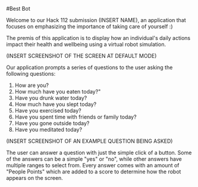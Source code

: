 #Best Bot

Welcome to our Hack 112 submission (INSERT NAME), an application that focuses on emphasizing the importance of taking care of yourself :) 

The premis of this application is to display how an individual's daily actions impact their health and wellbeing using a virtual robot simulation. 

(INSERT SCREENSHOT OF THE SCREEN AT DEFAULT MODE)

Our application prompts a series of questions to the user asking the following questions:
1. How are you?
2. How much have you eaten today?"
3. Have you drunk water today?
4. How much have you slept today?
5. Have you exercised today?
6. Have you spent time with friends or family today?
7. Have you gone outside today?
8. Have you meditated today?

(INSERT SCREENSHOT OF AN EXAMPLE QUESTION BEING ASKED)

The user can answer a question with just the simple click of a button. Some of the answers can be a simple "yes" or "no", while other answers have multiple ranges to select from. Every answer comes with an amount of "People Points" which are added to a score to determine how the robot appears on the screen.
